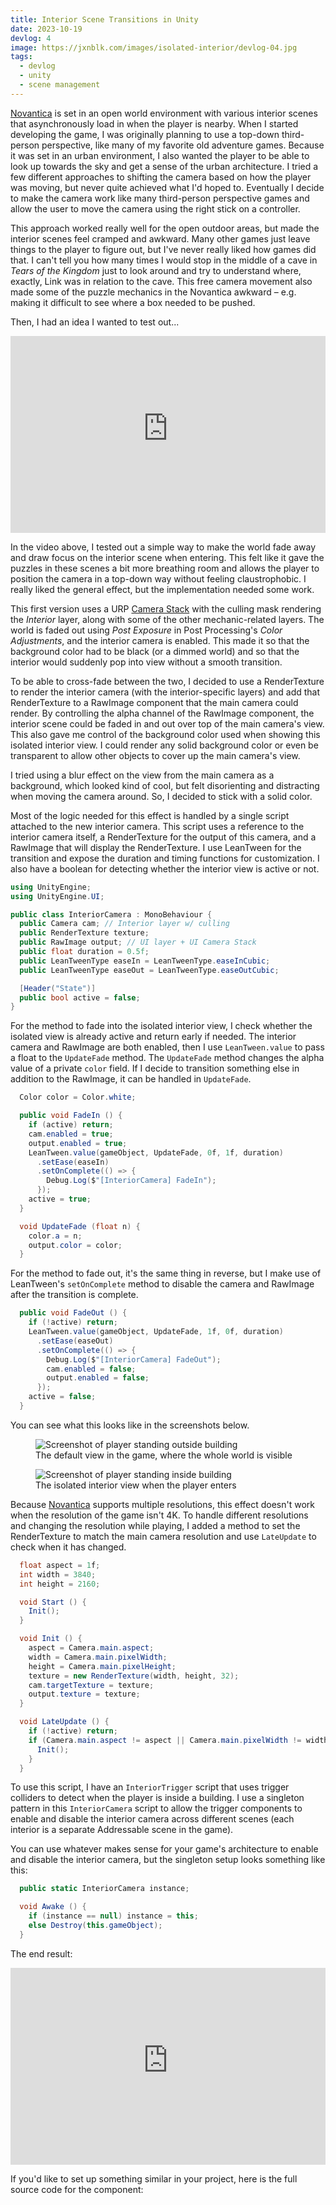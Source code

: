 ```yaml
---
title: Interior Scene Transitions in Unity
date: 2023-10-19
devlog: 4
image: https://jxnblk.com/images/isolated-interior/devlog-04.jpg
tags:
  - devlog
  - unity
  - scene management
---
```


[Novantica][] is set in an open world environment with various interior scenes that asynchronously load in when the player is nearby.
When I started developing the game, I was originally planning to use a top-down third-person perspective, like many of my favorite old adventure games.
Because it was set in an urban environment, I also wanted the player to be able to look up towards the sky and get a sense of the urban architecture.
I tried a few different approaches to shifting the camera based on how the player was moving, but never quite achieved what I'd hoped to.
Eventually I decide to make the camera work like many third-person perspective games and allow the user to move the camera using the right stick on a controller.

This approach worked really well for the open outdoor areas, but made the interior scenes feel cramped and awkward.
Many other games just leave things to the player to figure out, but I've never really liked how games did that.
I can't tell you how many times I would stop in the middle of a cave in _Tears of the Kingdom_ just to look around and try to understand where, exactly, Link was in relation to the cave.
This free camera movement also made some of the puzzle mechanics in the Novantica awkward – e.g. making it difficult to see where a box needed to be pushed.

Then, I had an idea I wanted to test out...

[Novantica]: https://novanticagame.com

<iframe
  title="Screencap of Novantica game interior camera transition"
  src="https://jxnblk-redditembed2.web.val.run?id=17at2r7&sub=Unity3D"
  width="960"
  style="width:100%;aspect-ratio:16/10;border:none"
></iframe>

<!--
<blockquote class="reddit-embed-bq" style="height:500px" data-embed-height="500"><a href="https://www.reddit.com/r/Unity3D/comments/17at2r7/interior_scene_transition_what_do_you_think/">Interior scene transition - what do you think?</a><br> by<a href="https://www.reddit.com/user/vantomgames/">u/vantomgames</a> in<a href="https://www.reddit.com/r/Unity3D/">Unity3D</a></blockquote><script async="" src="https://embed.reddit.com/widgets.js" charset="UTF-8"></script>
-->
<br />

<!-- more -->

In the video above, I tested out a simple way to make the world fade away and draw focus on the interior scene when entering.
This felt like it gave the puzzles in these scenes a bit more breathing room and allows the player to position the camera in a top-down way without feeling claustrophobic.
I really liked the general effect, but the implementation needed some work.

This first version uses a URP [Camera Stack][] with the culling mask rendering the _Interior_ layer, along with some of the other mechanic-related layers.
The world is faded out using _Post Exposure_ in Post Processing's _Color Adjustments_, and the interior camera is enabled.
This made it so that the background color had to be black (or a dimmed world) and so that the interior would suddenly pop into view without a smooth transition.

To be able to cross-fade between the two, I decided to use a RenderTexture to render the interior camera (with the interior-specific layers) and add that RenderTexture to a RawImage component that the main camera could render.
By controlling the alpha channel of the RawImage component, the interior scene could be faded in and out over top of the main camera's view.
This also gave me control of the background color used when showing this isolated interior view.
I could render any solid background color or even be transparent to allow other objects to cover up the main camera's view.

I tried using a blur effect on the view from the main camera as a background, which looked kind of cool, but felt disorienting and distracting when moving the camera around. So, I decided to stick with a solid color.

Most of the logic needed for this effect is handled by a single script attached to the new interior camera.
This script uses a reference to the interior camera itself, a RenderTexture for the output of this camera, and a RawImage that will display the RenderTexture.
I use LeanTween for the transition and expose the duration and timing functions for customization.
I also have a boolean for detecting whether the interior view is active or not.

```cs
using UnityEngine;
using UnityEngine.UI;

public class InteriorCamera : MonoBehaviour {
  public Camera cam; // Interior layer w/ culling
  public RenderTexture texture;
  public RawImage output; // UI layer + UI Camera Stack
  public float duration = 0.5f;
  public LeanTweenType easeIn = LeanTweenType.easeInCubic;
  public LeanTweenType easeOut = LeanTweenType.easeOutCubic;

  [Header("State")]
  public bool active = false;
}
```

For the method to fade into the isolated interior view, I check whether the isolated view is already active and return early if needed.
The interior camera and RawImage are both enabled, then I use `LeanTween.value` to pass a float to the `UpdateFade` method.
The `UpdateFade` method changes the alpha value of a private `color` field.
If I decide to transition something else in addition to the RawImage, it can be handled in `UpdateFade`.

```cs
  Color color = Color.white;

  public void FadeIn () {
    if (active) return;
    cam.enabled = true;
    output.enabled = true;
    LeanTween.value(gameObject, UpdateFade, 0f, 1f, duration)
      .setEase(easeIn)
      .setOnComplete(() => {
        Debug.Log($"[InteriorCamera] FadeIn");
      });
    active = true;
  }

  void UpdateFade (float n) {
    color.a = n;
    output.color = color;
  }
```

For the method to fade out, it's the same thing in reverse, but I make use of LeanTween's `setOnComplete` method to disable the camera and RawImage after the transition is complete.

```cs
  public void FadeOut () {
    if (!active) return;
    LeanTween.value(gameObject, UpdateFade, 1f, 0f, duration)
      .setEase(easeOut)
      .setOnComplete(() => {
        Debug.Log($"[InteriorCamera] FadeOut");
        cam.enabled = false;
        output.enabled = false;
      });
    active = false;
  }
```

You can see what this looks like in the screenshots below.

<figure>
  <img
    src='https://jxnblk.com/images/isolated-interior/isolated-interior-outside.jpg'
    alt='Screenshot of player standing outside building'
  />
  <figcaption>
    The default view in the game, where the whole world is visible
  </figcaption>
</figure>

<figure>
  <img
    src='https://jxnblk.com/images/isolated-interior/isolated-interior-inside.jpg'
    alt='Screenshot of player standing inside building'
  />
  <figcaption>
    The isolated interior view when the player enters
  </figcaption>
</figure>

Because [Novantica][] supports multiple resolutions, this effect doesn't work when the resolution of the game isn't 4K.
To handle different resolutions and changing the resolution while playing, I added a method to set the RenderTexture to match the main camera resolution and use `LateUpdate` to check when it has changed.

```cs
  float aspect = 1f;
  int width = 3840;
  int height = 2160;

  void Start () {
    Init();
  }

  void Init () {
    aspect = Camera.main.aspect;
    width = Camera.main.pixelWidth;
    height = Camera.main.pixelHeight;
    texture = new RenderTexture(width, height, 32);
    cam.targetTexture = texture;
    output.texture = texture;
  }

  void LateUpdate () {
    if (!active) return;
    if (Camera.main.aspect != aspect || Camera.main.pixelWidth != width) {
      Init();
    }
  }
```

To use this script, I have an `InteriorTrigger` script that uses trigger colliders to detect when the player is inside a building.
I use a singleton pattern in this `InteriorCamera` script to allow the trigger components to enable and disable the interior camera across different scenes (each interior is a separate Addressable scene in the game).

You can use whatever makes sense for your game's architecture to enable and disable the interior camera, but the singleton setup looks something like this:

```cs
  public static InteriorCamera instance;

  void Awake () {
    if (instance == null) instance = this;
    else Destroy(this.gameObject);
  }
```

The end result:

<iframe
  title="Screencap of Novantica game interior camera transition"
  src="https://jxnblk-redditembed2.web.val.run?id=17bkh8g&sub=Unity3D"
  width="960"
  style="width:100%;aspect-ratio:16/10;border:none"
></iframe>

<!--
<blockquote class="reddit-embed-bq" style="height:500px" data-embed-height="500">
<a href="https://www.reddit.com/r/Unity3D/comments/17bkh8g/interior_scene_transition_take_two/">Interior scene transition - take two </a>
<br> by <a href="https://www.reddit.com/user/vantomgames/">u/vantomgames</a> in<a href="https://www.reddit.com/r/Unity3D/">Unity3D</a></blockquote><script async="" src="https://embed.reddit.com/widgets.js" charset="UTF-8"></script>
<br />
-->

If you'd like to set up something similar in your project, here is the full source code for the component:

<script src="https://gist.github.com/jxnblk/296850435694b95569ff09347756ce9e.js"></script>

[Camera Stack]: https://docs.unity3d.com/Packages/com.unity.render-pipelines.universal@17.0/manual/camera-stacking.html

<!--

- approach
- code
- results
- tweaks/adjustments

-->
